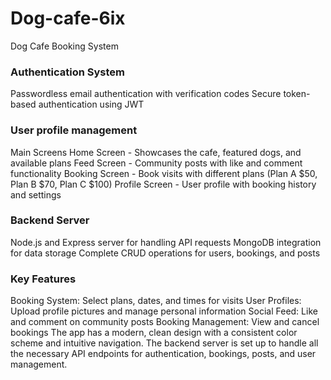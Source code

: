 # Dog-cafe-6ix
Dog Cafe Booking System

### Authentication System
Passwordless email authentication with verification codes
Secure token-based authentication using JWT

### User profile management

Main Screens
Home Screen - Showcases the cafe, featured dogs, and available plans
Feed Screen - Community posts with like and comment functionality
Booking Screen - Book visits with different plans (Plan A $50, Plan B $70, Plan C $100)
Profile Screen - User profile with booking history and settings

### Backend Server
Node.js and Express server for handling API requests
MongoDB integration for data storage
Complete CRUD operations for users, bookings, and posts

### Key Features
Booking System: Select plans, dates, and times for visits
User Profiles: Upload profile pictures and manage personal information
Social Feed: Like and comment on community posts
Booking Management: View and cancel bookings
The app has a modern, clean design with a consistent color scheme and intuitive navigation. The backend server is set up to handle all the necessary API endpoints for authentication, bookings, posts, and user management.				

